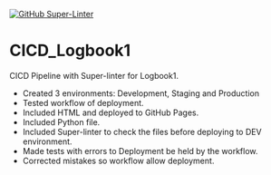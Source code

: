 [![GitHub Super-Linter](https://github.com/luziandrade/testdevop2./actions/workflows/superlinter.yml/badge.svg)](https://github.com/marketplace/actions/super-linter) 
 
# CICD_Logbook1


CICD Pipeline with Super-linter for Logbook1.

- Created 3 environments: Development, Staging and Production
- Tested workflow of deployment.
- Included HTML and deployed to GitHub Pages.
- Included Python file.
- Included Super-linter to check the files before deploying to DEV environment.
- Made tests with errors to Deployment be held by the workflow.
- Corrected mistakes so workflow allow deployment.

